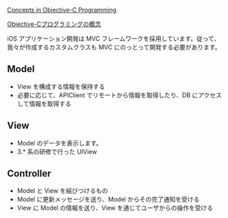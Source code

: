 [Concepts in Objective-C Programming](https://developer.apple.com/library/ios/#documentation/General/Conceptual/CocoaEncyclopedia/Introduction/Introduction.html#//apple_ref/doc/uid/TP40010810)

[Objective-Cプログラミングの概念](https://developer.apple.com/jp/devcenter/ios/library/documentation/CocoaEncyclopedia.pdf)

iOS アプリケーション開発は MVC フレームワークを採用しています。従って、我々が作成するカスタムクラスも MVC にのっとって開発する必要があります。

## Model
- View を構成する情報を保持する
- 必要に応じて、APIClient でリモートから情報を取得したり、DB にアクセスして情報を取得する

## View
- Model のデータを表示します。
- 3.* 系の研修で行った UIView 

## Controller
- Model と View を結びつけるもの
- Model に更新メッセージを送り、Model からその完了通知を受ける
- View に Model の情報を送り、View を通じてユーザからの操作を受ける



